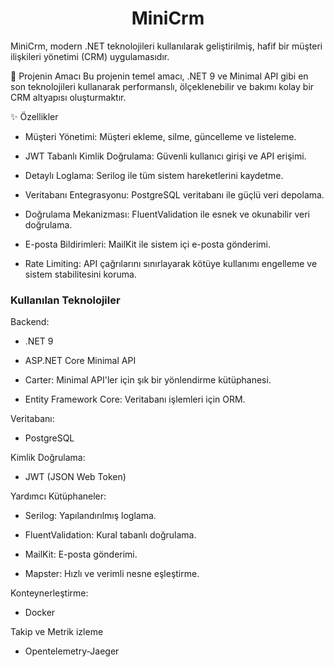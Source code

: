 <h1 align="center"> MiniCrm</h1>
MiniCrm, modern .NET teknolojileri kullanılarak geliştirilmiş, hafif bir müşteri ilişkileri yönetimi (CRM) uygulamasıdır.

🚀 Projenin Amacı
Bu projenin temel amacı, .NET 9 ve Minimal API gibi en son teknolojileri kullanarak performanslı, ölçeklenebilir ve bakımı kolay bir CRM altyapısı oluşturmaktır.

✨ Özellikler
- Müşteri Yönetimi: Müşteri ekleme, silme, güncelleme ve listeleme.

- JWT Tabanlı Kimlik Doğrulama: Güvenli kullanıcı girişi ve API erişimi.

- Detaylı Loglama: Serilog ile tüm sistem hareketlerini kaydetme.

- Veritabanı Entegrasyonu: PostgreSQL veritabanı ile güçlü veri depolama.

- Doğrulama Mekanizması: FluentValidation ile esnek ve okunabilir veri doğrulama.

- E-posta Bildirimleri: MailKit ile sistem içi e-posta gönderimi.

- Rate Limiting: API çağrılarını sınırlayarak kötüye kullanımı engelleme ve sistem stabilitesini koruma.

### Kullanılan Teknolojiler
Backend:

- .NET 9

- ASP.NET Core Minimal API

- Carter: Minimal API'ler için şık bir yönlendirme kütüphanesi.

- Entity Framework Core: Veritabanı işlemleri için ORM.

Veritabanı:

- PostgreSQL

Kimlik Doğrulama:

- JWT (JSON Web Token)

Yardımcı Kütüphaneler:

- Serilog: Yapılandırılmış loglama.

- FluentValidation: Kural tabanlı doğrulama.

- MailKit: E-posta gönderimi.

- Mapster: Hızlı ve verimli nesne eşleştirme.

Konteynerleştirme:

- Docker
  
Takip ve Metrik izleme

- Opentelemetry-Jaeger 
